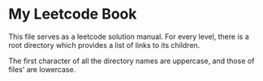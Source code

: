 # My Leetcode Book

This file serves as a leetcode solution manual. For every level, there is a root directory which provides a list of links to its children.  

The first character of all the directory names are uppercase, and those of files' are lowercase.

